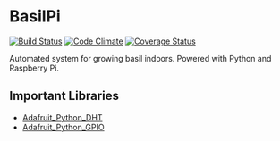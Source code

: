 # BasilPi
[![Build Status](https://travis-ci.org/arunderwood/BasilPi.svg?branch=master)](https://travis-ci.org/arunderwood/BasilPi)
[![Code Climate](https://codeclimate.com/github/arunderwood/BasilPi/badges/gpa.svg)](https://codeclimate.com/github/arunderwood/BasilPi)
[![Coverage Status](https://coveralls.io/repos/github/arunderwood/BasilPi/badge.svg?branch=master)](https://coveralls.io/github/arunderwood/BasilPi?branch=master)

Automated system for growing basil indoors.  Powered with Python and Raspberry Pi.

## Important Libraries

- [Adafruit_Python_DHT](https://github.com/adafruit/Adafruit_Python_DHT)
- [Adafruit_Python_GPIO](https://github.com/adafruit/Adafruit_Python_GPIO)
